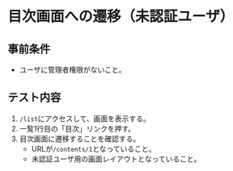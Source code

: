 # 目次画面への遷移（未認証ユーザ）

## 事前条件
- ユーザに管理者権限がないこと。

## テスト内容
1. `/list`にアクセスして、画面を表示する。
1. 一覧1行目の「目次」リンクを押す。
1. 目次画面に遷移することを確認する。
    - URLが`/contents/1`となっていること。
    - 未認証ユーザ用の画面レイアウトとなっていること。

